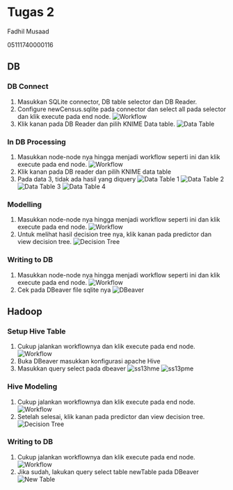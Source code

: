 # Tugas 2

Fadhil Musaad

05111740000116

## DB

### DB Connect

1. Masukkan SQLite connector, DB table selector dan DB Reader.
2. Configure newCensus.sqlite pada connector dan select all pada selector dan klik execute pada end node.
![Workflow](image/workflow_1_1.png)
3. Klik kanan pada DB Reader dan pilih KNIME Data table.
![Data Table](image/ss_1_1_1.png)

### In DB Processing

1. Masukkan node-node nya hingga menjadi workflow seperti ini dan klik execute pada end node.
![Workflow](image/workflow_1_2.png)
2. Klik kanan pada DB reader dan pilih KNIME data table
3. Pada data 3, tidak ada hasil yang diquery
![Data Table 1](image/ss_1_2_1.png)
![Data Table 2](image/ss_1_2_2.png)
![Data Table 3](image/ss_1_2_3.png)
![Data Table 4](image/ss_1_2_4.png)

### Modelling

1. Masukkan node-node nya hingga menjadi workflow seperti ini dan klik execute pada end node.
![Workflow](image/workflow_1_3.png)
2. Untuk melihat hasil decision tree nya, klik kanan pada predictor dan view decision tree.
![Decision Tree](image/ss_1_3_1.png)

### Writing to DB

1. Masukkan node-node nya hingga menjadi workflow seperti ini dan klik execute pada end node.
![Workflow](image/workflow_1_4.png)
2. Cek pada DBeaver file sqlite nya
![DBeaver](image/ss_1_4_1.png)

## Hadoop

### Setup Hive Table

1. Cukup jalankan workflownya dan klik execute pada end node.
![Workflow](image/workflow_2_1.png)
2. Buka DBeaver masukkan konfigurasi apache Hive
3. Masukkan query select pada dbeaver
![ss13hme](image/ss_2_1_1.png)
![ss13pme](image/ss_2_1_2.png)

### Hive Modeling

1. Cukup jalankan workflownya dan klik execute pada end node.
![Workflow](image/workflow_2_2.png)
2. Setelah selesai, klik kanan pada predictor dan view decision tree.
![Decision Tree](image/ss_2_2_1.png)

### Writing to DB

1. Cukup jalankan workflownya dan klik execute pada end node.
![Workflow](image/workflow_2_3.png)
2. Jika sudah, lakukan query select table newTable pada DBeaver
![New Table](image/ss_2_3_1.png)
